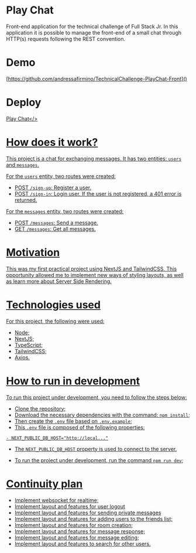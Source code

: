 # Play Chat
Front-end application for the technical challenge of Full Stack Jr. In this application it is possible to manage the front-end of a small chat through HTTP(s) requests following the REST convention.


# Demo
[https://github.com/andressafirmino/TechnicalChallenge-PlayChat-Front]()

# Deploy
<a href="https://technical-challenge-play-chat-front.vercel.app/">Play Chat</>

# How does it work?
This project is a chat for exchanging messages. It has two entities: `users` and `messages`.

For the `users` entity, two routes were created:

- POST `/sign-up`: Register a user.
- POST `/sign-in`: Login user. If the user is not registered, a 401 error is returned.

For the `messages` entity, two routes were created:

- POST `/messages`: Send a message.
- GET `/messages`: Get all messages.


# Motivation
This was my first practical project using NextJS and TailwindCSS. This opportunity allowed me to implement new ways of styling layouts, as well as learn more about Server Side Rendering.

# Technologies used
For this project, the following were used:

- Node;
- NextJS;
- TypeScript;
- TailwindCSS;
- Axios.

# How to run in development
To run this project under development, you need to follow the steps below:

- Clone the repository;
- Download the necessary dependencies with the command: `npm install`;
- Then create the `.env` file based on `.env.example`;
- This `.env` file is composed of the following properties:
```
- NEXT_PUBLIC_DB_HOST="http://local..."
```
- The `NEXT_PUBLIC_DB_HOST` property is used to connect to the server.

- To run the project under development, run the command `npm run dev`;


# Continuity plan
- Implement websocket for realtime;
- Implement layout and features for user logout
- Implement layout and features for sending private messages
- Implement layout and features for adding users to the friends list;
- Implement layout and features for room creation;
- Implement layout and features for message response;
- Implement layout and features for message editing;
- Implement layout and features to search for other users.
